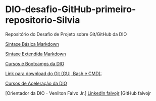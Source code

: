 # DIO-desafio-GitHub-primeiro-repositorio-Silvia
Repositório do Desafio de Projeto sobre Git/GitHub da DIO

[Síntaxe Básica Markdown](Https://www.markdownguide.org/basic-syntax/)

[Síntaxe Extendida Markdown](https://www.markdownguide.org/extended-syntax/)

[Cursos e Bootcamps da DIO](https://web.dio.me/home)

[Link para download do Git (GUI, Bash e CMD):](https://git-scm.com/downloads)

[Cursos de Aceleração da DIO](https://web.dio.me/accelerations)

[Orientador da DIO - Venilton Falvo Jr.] [LinkedIn falvojr](https://linkedin.com/in/falvojr) [GitHub falvojr

